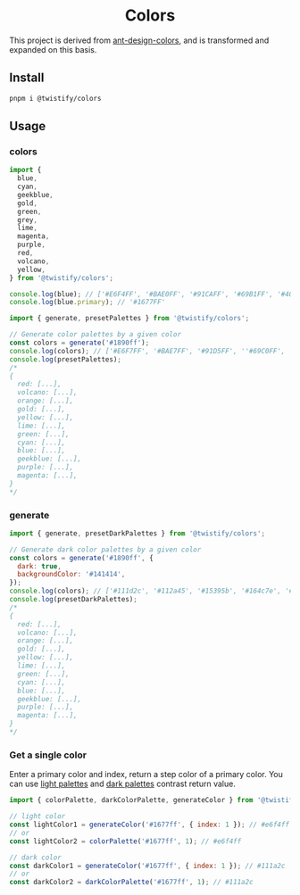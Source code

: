 <h1 align="center">Colors</h1>

This project is derived from [ant-design-colors](https://github.com/ant-design/ant-design-colors), and is transformed and expanded on this basis.

## Install
```bash
pnpm i @twistify/colors
```

## Usage

### colors

```js
import {
  blue,
  cyan,
  geekblue,
  gold,
  green,
  grey,
  lime,
  magenta,
  purple,
  red,
  volcano,
  yellow,
} from '@twistify/colors';

console.log(blue); // ['#E6F4FF', '#BAE0FF', '#91CAFF', '#69B1FF', '#4096FF', '#1677FF', '#0958D9', '#003EB3', '#002C8C', '#001D66']
console.log(blue.primary); // '#1677FF'
```

```js
import { generate, presetPalettes } from '@twistify/colors';

// Generate color palettes by a given color
const colors = generate('#1890ff');
console.log(colors); // ['#E6F7FF', '#BAE7FF', '#91D5FF', ''#69C0FF', '#40A9FF', '#1890FF', '#096DD9', '#0050B3', '#003A8C', '#002766']
console.log(presetPalettes);
/*
{
  red: [...],
  volcano: [...],
  orange: [...],
  gold: [...],
  yellow: [...],
  lime: [...],
  green: [...],
  cyan: [...],
  blue: [...],
  geekblue: [...],
  purple: [...],
  magenta: [...],
}
*/
```
### generate
```js
import { generate, presetDarkPalettes } from '@twistify/colors';

// Generate dark color palettes by a given color
const colors = generate('#1890ff', {
  dark: true,
  backgroundColor: '#141414',
});
console.log(colors); // ['#111d2c', '#112a45', '#15395b', '#164c7e', '#1765ad', '#177ddc', '#3c9ae8', '#65b7f3', '#8dcff8', '#b7e3fa']
console.log(presetDarkPalettes);
/*
{
  red: [...],
  volcano: [...],
  orange: [...],
  gold: [...],
  yellow: [...],
  lime: [...],
  green: [...],
  cyan: [...],
  blue: [...],
  geekblue: [...],
  purple: [...],
  magenta: [...],
}
*/
```

### Get a single color
Enter a primary color and index, return a step color of a primary color. You can use [light palettes](https://ant.design/docs/spec/colors) and [dark palettes](https://ant.design/docs/spec/dark) contrast return value.

```js
import { colorPalette, darkColorPalette, generateColor } from '@twistify/colors';

// light color
const lightColor1 = generateColor('#1677ff', { index: 1 }); // #e6f4ff
// or
const lightColor2 = colorPalette('#1677ff', 1); // #e6f4ff

// dark color
const darkColor1 = generateColor('#1677ff', { index: 1 }); // #111a2c
// or
const darkColor2 = darkColorPalette('#1677ff', 1); // #111a2c
```
